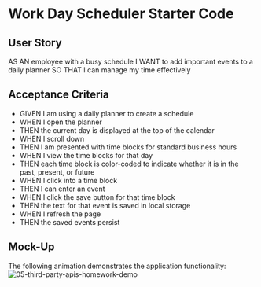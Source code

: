 # Work Day Scheduler Starter Code


## User Story
AS AN employee with a busy schedule
I WANT to add important events to a daily planner
SO THAT I can manage my time effectively

## Acceptance Criteria
* GIVEN I am using a daily planner to create a schedule
* WHEN I open the planner
* THEN the current day is displayed at the top of the calendar
* WHEN I scroll down
* THEN I am presented with time blocks for standard business hours
* WHEN I view the time blocks for that day
* THEN each time block is color-coded to indicate whether it is in the past, present, or future
* WHEN I click into a time block
* THEN I can enter an event
* WHEN I click the save button for that time block
* THEN the text for that event is saved in local storage
* WHEN I refresh the page
* THEN the saved events persist

## Mock-Up
The following animation demonstrates the application functionality:
![05-third-party-apis-homework-demo](https://user-images.githubusercontent.com/88356270/133950738-0a398fbf-1af0-4408-97b3-1c2f582837f6.gif)
